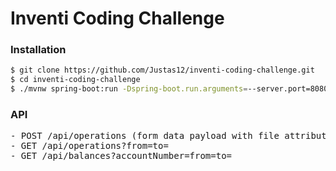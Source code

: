 # Inventi Coding Challenge

### Installation

```sh
$ git clone https://github.com/Justas12/inventi-coding-challenge.git
$ cd inventi-coding-challenge
$ ./mvnw spring-boot:run -Dspring-boot.run.arguments=--server.port=8080
```
### API
<pre>
- POST /api/operations (form data payload with file attribute)
- GET /api/operations?from=to=
- GET /api/balances?accountNumber=from=to=
</pre>
